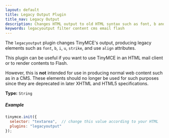 ```yaml
---
layout: default
title: Legacy Output Plugin
title_nav: Legacy Output
description: Changes HTML output to old HTML syntax such as font, b and i
keywords: legacyoutput filter content cms email flash
---
```


The `legacyoutput` plugin changes TinyMCE's output, producing legacy elements such as `font`, `b`, `i`, `u`, `strike`, and use `align` attributes.

This plugin can be useful if you want to use TinyMCE in an HTML mail client or to render contents to Flash.

However, this is **not** intended for use in producing normal web content such as in a CMS. These elements should no longer be used for such purposes since they are deprecated in later XHTML and HTML5 specifications.

**Type:** `String`

##### Example

```js
tinymce.init({
  selector: "textarea",  // change this value according to your HTML
  plugins: "legacyoutput"
});
```
